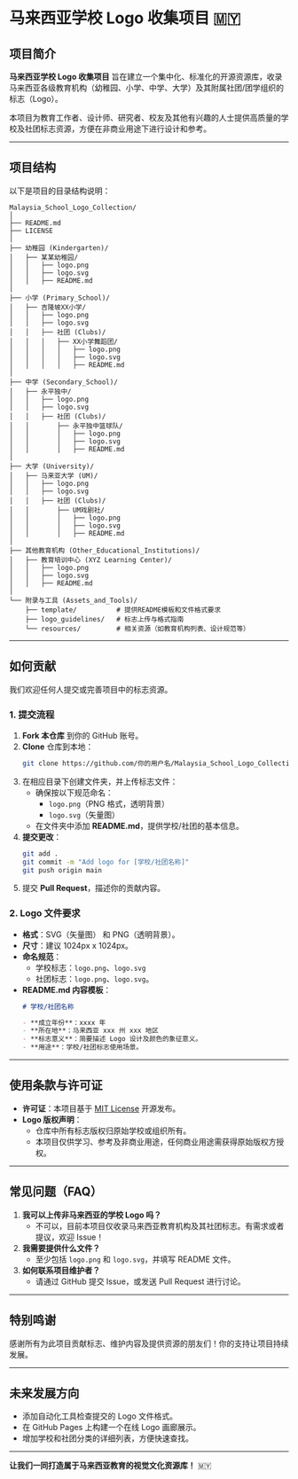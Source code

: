 # 马来西亚学校 Logo 收集项目 🇲🇾

## 项目简介

**马来西亚学校 Logo 收集项目** 旨在建立一个集中化、标准化的开源资源库，收录马来西亚各级教育机构（幼稚园、小学、中学、大学）及其附属社团/团学组织的标志（Logo）。

本项目为教育工作者、设计师、研究者、校友及其他有兴趣的人士提供高质量的学校及社团标志资源，方便在非商业用途下进行设计和参考。

---

## 项目结构

以下是项目的目录结构说明：

```plaintext
Malaysia_School_Logo_Collection/
│
├── README.md
├── LICENSE
│
├── 幼稚园 (Kindergarten)/
│   ├── 某某幼稚园/
│   │   ├── logo.png
│   │   ├── logo.svg
│   │   ├── README.md
│
├── 小学 (Primary_School)/
│   ├── 吉隆坡XX小学/
│   │   ├── logo.png
│   │   ├── logo.svg
│   │   ├── 社团 (Clubs)/
│   │   │   ├── XX小学舞蹈团/
│   │   │   │   ├── logo.png
│   │   │   │   ├── logo.svg
│   │   │   │   ├── README.md
│
├── 中学 (Secondary_School)/
│   ├── 永平独中/
│   │   ├── logo.png
│   │   ├── logo.svg
│   │   ├── 社团 (Clubs)/
│   │       ├── 永平独中篮球队/
│   │       │   ├── logo.png
│   │       │   ├── logo.svg
│   │       │   ├── README.md
│
├── 大学 (University)/
│   ├── 马来亚大学 (UM)/
│   │   ├── logo.png
│   │   ├── logo.svg
│   │   ├── 社团 (Clubs)/
│   │       ├── UM戏剧社/
│   │       │   ├── logo.png
│   │       │   ├── logo.svg
│   │       │   ├── README.md
│
├── 其他教育机构 (Other_Educational_Institutions)/
│   ├── 教育培训中心 (XYZ Learning Center)/
│   │   ├── logo.png
│   │   ├── logo.svg
│   │   ├── README.md
│
└── 附录与工具 (Assets_and_Tools)/
    ├── template/          # 提供README模板和文件格式要求
    ├── logo_guidelines/   # 标志上传与格式指南
    └── resources/         # 相关资源（如教育机构列表、设计规范等）
```

---

## 如何贡献

我们欢迎任何人提交或完善项目中的标志资源。

### **1. 提交流程**

1. **Fork 本仓库** 到你的 GitHub 账号。
2. **Clone** 仓库到本地：
   ```bash
   git clone https://github.com/你的用户名/Malaysia_School_Logo_Collection.git
   ```
3. 在相应目录下创建文件夹，并上传标志文件：
   - 确保按以下规范命名：
     - `logo.png`（PNG 格式，透明背景）
     - `logo.svg`（矢量图）
   - 在文件夹中添加 **README.md**，提供学校/社团的基本信息。
4. **提交更改**：
   ```bash
   git add .
   git commit -m "Add logo for [学校/社团名称]"
   git push origin main
   ```
5. 提交 **Pull Request**，描述你的贡献内容。

### **2. Logo 文件要求**

- **格式**：SVG（矢量图） 和 PNG（透明背景）。
- **尺寸**：建议 1024px x 1024px。
- **命名规范**：
  - 学校标志：`logo.png`、`logo.svg`
  - 社团标志：`logo.png`、`logo.svg`。
- **README.md 内容模板**：
  ```markdown
  # 学校/社团名称

  - **成立年份**：xxxx 年
  - **所在地**：马来西亚 xxx 州 xxx 地区
  - **标志意义**：简要描述 Logo 设计及颜色的象征意义。
  - **用途**：学校/社团标志使用场景。
  ```

---

## 使用条款与许可证

- **许可证**：本项目基于 [MIT License](LICENSE) 开源发布。
- **Logo 版权声明**：
  - 仓库中所有标志版权归原始学校或组织所有。
  - 本项目仅供学习、参考及非商业用途，任何商业用途需获得原始版权方授权。

---

## 常见问题（FAQ）

1. **我可以上传非马来西亚的学校 Logo 吗？**
   - 不可以，目前本项目仅收录马来西亚教育机构及其社团标志。有需求或者提议，欢迎 Issue！
2. **我需要提供什么文件？**
   - 至少包括 `logo.png` 和 `logo.svg`，并填写 README 文件。
3. **如何联系项目维护者？**
   - 请通过 GitHub 提交 Issue，或发送 Pull Request 进行讨论。

---

## 特别鸣谢

感谢所有为此项目贡献标志、维护内容及提供资源的朋友们！你的支持让项目持续发展。

---

## 未来发展方向

- 添加自动化工具检查提交的 Logo 文件格式。
- 在 GitHub Pages 上构建一个在线 Logo 画廊展示。
- 增加学校和社团分类的详细列表，方便快速查找。

---

**让我们一同打造属于马来西亚教育的视觉文化资源库！** 🇲🇾
